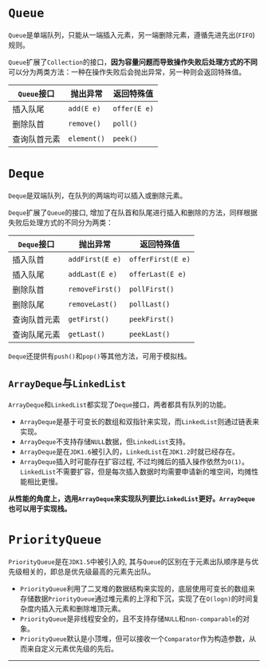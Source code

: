 # <div id="queue">`Queue`</div>
`Queue`是单端队列，只能从一端插入元素，另一端删除元素，遵循先进先出(`FIFO`)规则。

`Queue`扩展了`Collection`的接口，**因为容量问题而导致操作失败后处理方式的不同**可以分为两类方法：一种在操作失败后会抛出异常，另一种则会返回特殊值。

| `Queue`接口 | 抛出异常        | 返回特殊值        |
|-----------|-------------|--------------|
| 插入队尾      | `add(E e)`  | `offer(E e)` |
| 删除队首      | `remove()`  | `poll()`     |
| 查询队首元素    | `element()` | `peek()`     |

# <div id="deque">`Deque`</div>
`Deque`是双端队列，在队列的两端均可以插入或删除元素。

`Deque`扩展了`Queue`的接口, 增加了在队首和队尾进行插入和删除的方法，同样根据失败后处理方式的不同分为两类：

| `Deque`接口 | 抛出异常            | 返回特殊值             |
|-----------|-----------------|-------------------|
| 插入队首      | `addFirst(E e)` | `offerFirst(E e)` |
| 插入队尾      | `addLast(E e)`  | `offerLast(E e)`  |
| 删除队首      | `removeFirst()` | `pollFirst()`     |
| 删除队尾      | `removeLast()`  | `pollLast()`      |
| 查询队首元素    | `getFirst()`    | `peekFirst()`     |
| 查询队尾元素    | `getLast()`     | `peekLast()`      |

`Deque`还提供有`push()`和`pop()`等其他方法，可用于模拟栈。

## `ArrayDeque`与`LinkedList`

`ArrayDeque`和`LinkedList`都实现了`Deque`接口，两者都具有队列的功能。

- `ArrayDeque`是基于可变长的数组和双指针来实现，而`LinkedList`则通过链表来实现。
- `ArrayDeque`不支持存储`NULL`数据，但`LinkedList`支持。
- `ArrayDeque`是在`JDK1.6`被引入的，`LinkedList`在`JDK1.2`时就已经存在。
- `ArrayDeque`插入时可能存在扩容过程, 不过均摊后的插入操作依然为`O(1)`。`LinkedList`不需要扩容，但是每次插入数据时均需要申请新的堆空间，均摊性能相比更慢。

**从性能的角度上，选用`ArrayDeque`来实现队列要比`LinkedList`更好。`ArrayDeque`也可以用于实现栈。**

# <div id="priorityqueue">`PriorityQueue`</div>
`PriorityQueue`是在`JDK1.5`中被引入的, 其与`Queue`的区别在于元素出队顺序是与优先级相关的，即总是优先级最高的元素先出队。

- `PriorityQueue`利用了二叉堆的数据结构来实现的，底层使用可变长的数组来存储数据`PriorityQueue`通过堆元素的上浮和下沉，实现了在`O(logn)`的时间复杂度内插入元素和删除堆顶元素。
- `PriorityQueue`是非线程安全的，且不支持存储`NULL`和`non-comparable`的对象。
- `PriorityQueue`默认是小顶堆，但可以接收一个`Comparator`作为构造参数，从而来自定义元素优先级的先后。




----
